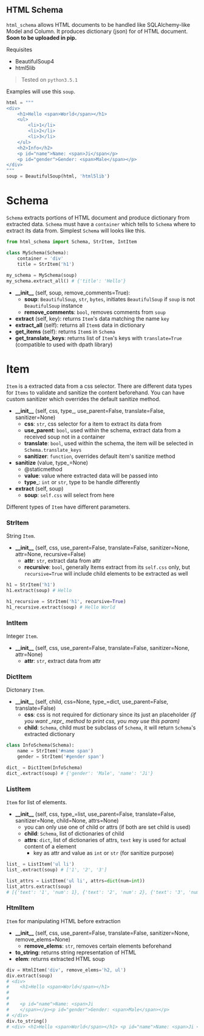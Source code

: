 HTML Schema
-----------

`html_schema` allows HTML documents to be handled like SQLAlchemy-like Model and Column. It produces dictionary (json) for of HTML document. __Soon to be uploaded in pip.__

Requisites
* BeautifulSoup4
* html5lib

> Tested on `python3.5.1`

Examples will use this `soup`.
```python
html = """
<div>
    <h1>Hello <span>World</span></h1>
    <ul>
        <li>1</li>
        <li>2</li>
        <li>3</li>
    </ul>
    <h2>Info</h2>
    <p id="name">Name: <span>Ji</span</p>
    <p id="gender">Gender: <span>Male</span></p>
</div>
"""
soup = BeautifulSoup(html, 'html5lib')
```

Schema
======
`Schema` extracts portions of HTML document and produce dictionary from extracted data. `Schema` must have a `container` which tells to `Schema` where to extract its data from. Simplest `Schema` will looks like this.

```python
from html_schema import Schema, StrItem, IntItem

class MySchema(Schema):
    container = 'div'
    title = StrItem('h1')
    
my_schema = MySchema(soup)
my_schema.extract_all() # {'title': 'Hello'}
```
* **\_\_init__** (self, soup, remove_comments=True):
    + __soup__: `BeautifulSoup`, `str`, `bytes`, initiates `BeautifulSoup` if `soup` is not `BeautifulSoup` instance
    + __remove_comments__: `bool`, removes comments from `soup`
* __extract__ (self, key): returns `Item`'s data matching the name `key`
* __extract_all__ (self): returns all `Item`s data in dictionary
* __get_items__ (self): returns `Item`s in `Schema`
* __get_translate_keys__: returns list of `Item`'s keys with `translate=True` (compatible to used with dpath library)

Item
====
`Item` is a extracted data from a css selector. There are different data types for `Items` to validate and sanitize the content beforehand. You can have custom sanitizer which overrides the default sanitize method.

* **\_\_init__** (self, css, type_, use_parent=False, translate=False, sanitizer=None)
    + __css__: `str`, css selector for a item to extract its data from
    + __use_parent__: `bool`, used within the schema, extract data from a received soup not in a container
    + __translate__: `bool`, used within the schema, the item will be selected in `Schema.translate_keys`
    + __sanitizer__: `function`, overrides default item's sanitize method
* __sanitize__ (value, type_=None)
    + @staticmethod
    + __value__: value where extracted data will be passed into
    + __type___: `int` or `str`, type to be handle differently 
* __extract__ (self, soup)
    + __soup__: `self.css` will select from here

Different types of `Item` have different parameters. 

### StrItem
String `Item`.
* **\_\_init__** (self, css, use_parent=False, translate=False, sanitizer=None, attr=None, recursive=False)
    + __attr__: `str`, extract data from attr
    + __recursive__: `bool`, generally Items extract from its `self.css` only, but `recursive=True` will include child elements to be extracted as well

```python
h1 = StrItem('h1')
h1.extract(soup) # Hello

h1_recursive = StrItem('h1', recursive=True)
h1_recursive.extract(soup) # Hello World
```

### IntItem
Integer `Item`.
* **\_\_init__** (self, css, use_parent=False, translate=False, sanitizer=None, attr=None)
    + __attr__: `str`, extract data from attr

### DictItem
Dictonary `Item`.
* **\_\_init__** (self, child, css=None, type_=dict, use_parent=False, translate=False)
    + __css__: css is not required for dictionary since its just an placeholder *(if you want \__repr__ method to print css, you may use this param)*
    + __child__: `Schema`, child must be subclass of `Schema`, it will return `Schema`'s extracted dictionary

```python
class InfoSchema(Schema):
    name = StrItem('#name span')
    gender = StrItem('#gender span')

dict_ = DictItem(InfoSchema)
dict_.extract(soup) # {'gender': 'Male', 'name': 'Ji'}
```

### ListItem
`Item` for list of elements.
* **\_\_init__** (self, css, type_=list, use_parent=False, translate=False, sanitizer=None, child=None, attrs=None)
    + you can only use one of child or attrs (if both are set child is used)
    + __child__: `Schema`, list of dictionaries of child
    + __attrs__: `dict`, list of dictionaries of attrs, `text` key is used for actual content of a element
        + key as attr and value as `int` or `str` (for sanitize purpose)

```python
list_ = ListItem('ul li')
list_.extract(soup) # ['1', '2', '3']

list_attrs = ListItem('ul li', attrs=dict(num=int))
list_attrs.extract(soup)
# [{'text': '1', 'num': 1}, {'text': '2', 'num': 2}, {'text': '3', 'num': 3}]
```


### HtmlItem
`Item` for manipulating HTML before extraction
* **\_\_init__** (self, css, use_parent=False, translate=False, sanitizer=None, remove_elems=None)
    + __remove_elems__: `str`, removes certain elements beforehand
* __to_string__: returns string representation of HTML
* __elem__: returns extracted HTML soup

```python
div = HtmlItem('div', remove_elems='h2, ul')
div.extract(soup)
# <div>
#    <h1>Hello <span>World</span></h1>
#
#
#    <p id="name">Name: <span>Ji
#    </span></p><p id="gender">Gender: <span>Male</span></p>
# </div>
div.to_string()
# <div> <h1>Hello <span>World</span></h1> <p id="name">Name: <span>Ji </span></p><p id="gender">Gender: <span>Male</span></p> </div>
```
